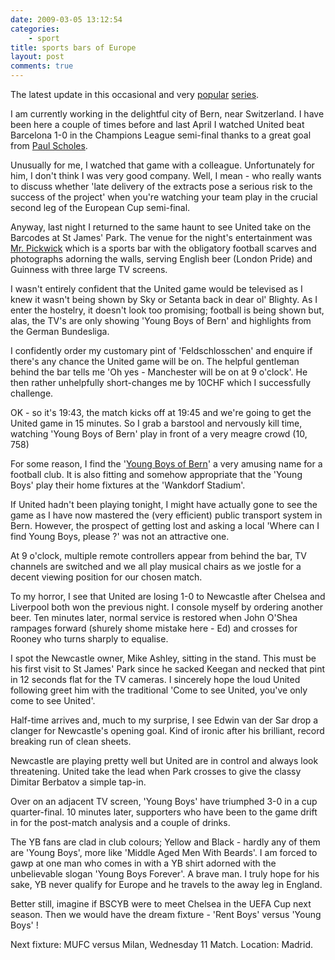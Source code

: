 ```yaml
---
date: 2009-03-05 13:12:54
categories:
    - sport
title: sports bars of Europe
layout: post
comments: true
---
```

The latest update in this occasional and very
[popular](http://www.nbrightside.com/blog/2006/01/13/sports-bars-of-europe/)
[series](http://www.nbrightside.com/blog/2006/04/26/sports-bars-of-europe-2/).

I am currently working in the delightful city of Bern, near Switzerland.
I have been here a couple of times before and last April I watched
United beat Barcelona 1-0 in the Champions League semi-final thanks to a
great goal from
[Paul Scholes](http://www.nbrightside.com/blog/2007/05/02/open-letter-to-paul-scholes/).

Unusually for me, I watched that game with a colleague. Unfortunately
for him, I don't think I was very good company. Well, I mean - who
really wants to discuss whether 'late delivery of the extracts pose a
serious risk to the success of the project' when you're watching your
team play in the crucial second leg of the European Cup semi-final.

Anyway, last night I returned to the same haunt to see United take on
the Barcodes at St James' Park. The venue for the night's entertainment
was [Mr. Pickwick](http://www.pickwick.ch/bern/index.php) which is a
sports bar with the obligatory football scarves and photographs adorning
the walls, serving English beer (London Pride) and Guinness with three
large TV screens.

I wasn't entirely confident that the United game would be televised as I
knew it wasn't being shown by Sky or Setanta back in dear ol' Blighty.
As I enter the hostelry, it doesn't look too promising; football is
being shown but, alas, the TV's are only showing 'Young Boys of Bern'
and highlights from the German Bundesliga.

I confidently order my customary pint of 'Feldschlosschen' and enquire
if there's any chance the United game will be on. The helpful gentleman
behind the bar tells me 'Oh yes - Manchester will be on at 9 o'clock'.
He then rather unhelpfully short-changes me by 10CHF which I
successfully challenge.

OK - so it's 19:43, the match kicks off at 19:45 and we're going to get
the United game in 15 minutes. So I grab a barstool and nervously kill
time, watching 'Young Boys of Bern' play in front of a very meagre crowd
(10, 758)

For some reason, I find the
'[Young Boys of Bern](http://www.bscyb.ch/yb-index.htm)'
a very amusing name for a
football club. It is also fitting and somehow appropriate that the
'Young Boys' play their home fixtures at the 'Wankdorf Stadium'.

If United hadn't been playing tonight, I might have actually gone to see
the game as I have now mastered the (very efficient) public transport
system in Bern. However, the prospect of getting lost and asking a local
'Where can I find Young Boys, please ?' was not an attractive one.

At 9 o'clock, multiple remote controllers appear from behind the bar, TV
channels are switched and we all play musical chairs as we jostle for a
decent viewing position for our chosen match.

To my horror, I see that United are losing 1-0 to Newcastle after
Chelsea and Liverpool both won the previous night. I console myself by
ordering another beer. Ten minutes later, normal service is restored
when John O'Shea rampages forward (shurely shome mistake here - Ed) and
crosses for Rooney who turns sharply to equalise.

I spot the Newcastle owner, Mike Ashley, sitting in the stand. This must
be his first visit to St James' Park since he sacked Keegan and necked
that pint in 12 seconds flat for the TV cameras. I sincerely hope the
loud United following greet him with the traditional 'Come to see
United, you've only come to see United'.

Half-time arrives and, much to my surprise, I see Edwin van der Sar drop
a clanger for Newcastle's opening goal. Kind of ironic after his
brilliant, record breaking run of clean sheets.

Newcastle are playing pretty well but United are in control and always
look threatening. United take the lead when Park crosses to give the
classy Dimitar Berbatov a simple tap-in.

Over on an adjacent TV screen, 'Young Boys' have triumphed 3-0 in a cup
quarter-final. 10 minutes later, supporters who have been to the game
drift in for the post-match analysis and a couple of drinks.

The YB fans are clad in club colours; Yellow and Black - hardly any of
them are 'Young Boys', more like 'Middle Aged Men With Beards'. I am
forced to gawp at one man who comes in with a YB shirt adorned with the
unbelievable slogan 'Young Boys Forever'. A brave man. I truly hope for
his sake, YB never qualify for Europe and he travels to the away leg in
England.

Better still, imagine if BSCYB were to meet Chelsea in the UEFA Cup next
season. Then we would have the dream fixture - 'Rent Boys' versus 'Young
Boys' !

Next fixture: MUFC versus Milan, Wednesday 11 Match. Location: Madrid.
